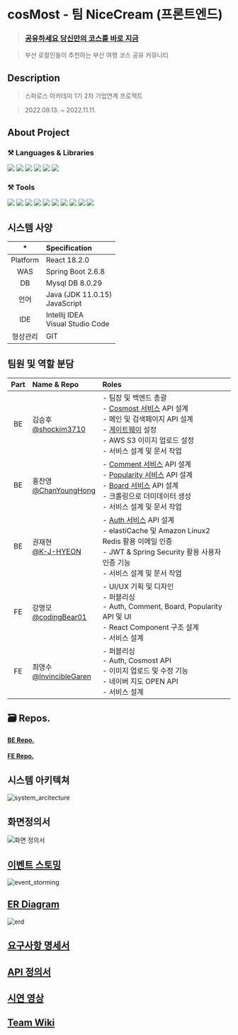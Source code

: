 
# cosMost - 팀 NiceCream (프론트엔드)
> ### [공유하세요 당신만의 코스를 바로 지금](https://cosmost.vercel.app/)

> 부산 로컬인들이 추천하는 부산 여행 코스 공유 커뮤니티

## Description
> 스파로스 아카데미 1기 2차 기업연계 프로젝트

> 2022.09.13. ~ 2022.11.11.

## About Project
### ⚒ Languages & Libraries
<img src="https://img.shields.io/badge/HTML5-E34F26?&style=for-the-badge&logo=HTML5&logoColor=white"/></a>
<img src="https://img.shields.io/badge/CSS-1572b6?&style=for-the-badge&logo=css3&logoColor=white"/></a>
<img src="https://img.shields.io/badge/JavaScript-F7DF1E?&style=for-the-badge&logo=JavaScript&logoColor=white"/></a>
<img src="https://img.shields.io/badge/React-61DAFB?style=for-the-badge&logo=React&logoColor=white"></a>
<img src="https://img.shields.io/badge/Axios-5A29E4?style=for-the-badge&logo=Axios&logoColor=white"></a>
<img src="https://img.shields.io/badge/Recoil-61DAFB?style=for-the-badge&logo=Recoil&logoColor=white">



### ⚒ Tools
<img src="https://img.shields.io/badge/Visual%20Studio%20Code-007ACC?&style=for-the-badge&logo=Visual%20Studio%20Code&logoColor=white"/></a>
<img src="https://img.shields.io/badge/Git-F05032?&style=for-the-badge&logo=Git&logoColor=white"/></a>
<img src="https://img.shields.io/badge/Insomnia-4000BF?&style=for-the-badge&logo=Insomnia&logoColor=white"/></a>
<img src="https://img.shields.io/badge/Vercel-000000?&style=for-the-badge&logo=Vercel&logoColor=white"/> </a>
<img src="https://img.shields.io/badge/Miro-050038?&style=for-the-badge&logo=Miro&logoColor=white"/> </a>
<img src="https://img.shields.io/badge/Figma-F24E1E?&style=for-the-badge&logo=Figma&logoColor=white"/> </a>
<img src="https://img.shields.io/badge/Notion-000000?&style=for-the-badge&logo=Notion&logoColor=white"/> </a>
<img src="https://img.shields.io/badge/Google%20Sheets-34A853?&style=for-the-badge&logo=Google%20Sheets&logoColor=white"/> </a>
<img src="https://img.shields.io/badge/Google%20Meet-00897B?&style=for-the-badge&logo=Google%20Meet&logoColor=white"/> </a>
<img src="https://img.shields.io/badge/Slack-4A154B?&style=for-the-badge&logo=Slack&logoColor=white"/> </a>


## 시스템 사양

| * | Specification |
|:------:| :- |
| Platform | React 18.2.0 |
| WAS | Spring Boot 2.6.8 |
| DB | Mysql DB 8.0.29 |
| 언어 | Java (JDK 11.0.15) </br>JavaScript |
| IDE | Intellij IDEA </br>Visual Studio Code |
| 형상관리 | GIT |

## 팀원 및 역할 분담
|Part|Name & Repo|Roles|
|:---:|:---|:---|
|BE|김승후 </br>[@shockim3710](https://github.com/shockim3710)| - 팀장 및 백엔드 총괄 </br> - [Cosmost 서비스](https://github.com/CosMost-BE/cosmost-cosmost) API 설계 </br> - 메인 및 검색페이지 API 설계 </br> - [게이트웨이](https://github.com/CosMost-BE/cosmost-gateway) 설정 </br> - AWS S3 이미지 업로드 설정 </br> - 서비스 설계 및 문서 작업 </br>|
|BE|홍찬영 </br>[@ChanYoungHong](https://github.com/ChanYoungHong)|- [Comment 서비스](https://github.com/CosMost-BE/cosmost-comment) API 설계 </br> - [Popularity 서비스](https://github.com/CosMost-BE/cosmost-popularity) API 설계 </br> - [Board 서비스](https://github.com/CosMost-BE/cosmost-board) API 설계 </br> - 크롤링으로 더미데이터 생성 </br> - 서비스 설계 및 문서 작업 </br>|
|BE|권재현 </br>[@K-J-HYEON](https://github.com/K-J-HYEON)|- [Auth 서비스](https://github.com/CosMost-BE/cosmost-auth) API 설계 </br> - elastiCache 및 Amazon Linux2 Redis 활용 이메일 인증 </br> - JWT & Spring Security 활용 사용자 인증 기능 </br> - 서비스 설계 및 문서 작업 </br>|
|FE|강명모 </br>[@codingBear01](https://github.com/codingBear01)|- UI/UX 기획 및 디자인 </br> - 퍼블리싱 </br> - Auth, Comment, Board, Popularity API 및 UI </br> - React Component 구조 설계 </br> - 서비스 설계|
|FE|최영수 </br>[@InvincibleGaren](https://github.com/InvincibleGaren)|- 퍼블리싱 </br>  - Auth, Cosmost API </br> - 이미지 업로드 및 수정 기능 </br> - 네이버 지도 OPEN API </br> - 서비스 설계 </br>|

## 🗃 Repos.
#### [BE Repo.](https://github.com/orgs/CosMost-BE/repositories)
#### [FE Repo.](https://github.com/codingBear01/cosmost_fe)

## 시스템 아키텍쳐
![system_arcitecture](https://user-images.githubusercontent.com/95178119/201016512-614c23e3-c52c-4b1d-bb53-51a052d6c91c.png)

## 화면정의서
![화면 정의서](https://www.figma.com/file/Pvetf4Dwbc1nUDxWdcNYUB/NiceCream?node-id=229%3A2)

## [이벤트 스토밍](https://miro.com/app/board/uXjVPFaLcAM=/)
![event_storming](https://user-images.githubusercontent.com/95178119/201017801-4484a489-5517-47cb-86c4-f1abea51d4c2.jpg)

## [ER Diagram](https://www.erdcloud.com/d/aqxBCJLZKuoT5f75K)
![erd](https://user-images.githubusercontent.com/95178119/201016522-dcaf6ba2-d66d-4d54-b566-68c885b90d2c.png)

## [요구사항 명세서](https://applebanana.atlassian.net/wiki/spaces/~6029c153c5a0430067bd79ce/pages/edit-v2/11370497?draftShareId=d8554bdb-9740-4c97-95ad-378816943069)

## [API 정의서](https://docs.google.com/spreadsheets/d/1QWuBOwt4fPZEXaZ5XQ0yQyrJvEPdpJuf/edit?rtpof=true#gid=990061567)

## [시연 영상](https://youtu.be/j8gaNW2aRhg)

## [Team Wiki](https://colorful-dancer-5f4.notion.site/cosMost-By-Team-NiceCream-e9dd51c66b0f4749917e041bd30087f2)
